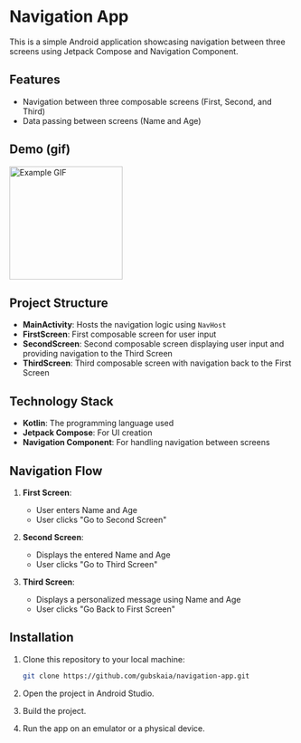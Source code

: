 # Navigation App

This is a simple Android application showcasing navigation between three screens using Jetpack Compose and Navigation Component.

## Features

- Navigation between three composable screens (First, Second, and Third)
- Data passing between screens (Name and Age)

## Demo (gif)
<img src="/app/src/main/res/assets/demo.gif" alt="Example GIF" width="200" />

## Project Structure

- **MainActivity**: Hosts the navigation logic using `NavHost`
- **FirstScreen**: First composable screen for user input
- **SecondScreen**: Second composable screen displaying user input and providing navigation to the Third Screen
- **ThirdScreen**: Third composable screen with navigation back to the First Screen

## Technology Stack

- **Kotlin**: The programming language used
- **Jetpack Compose**: For UI creation
- **Navigation Component**: For handling navigation between screens

## Navigation Flow

1. **First Screen**:
   - User enters Name and Age
   - User clicks "Go to Second Screen"

2. **Second Screen**:
   - Displays the entered Name and Age
   - User clicks "Go to Third Screen"

3. **Third Screen**:
   - Displays a personalized message using Name and Age
   - User clicks "Go Back to First Screen"
  
## Installation

1. Clone this repository to your local machine:

   ```bash
   git clone https://github.com/gubskaia/navigation-app.git
2. Open the project in Android Studio.
3. Build the project.
4. Run the app on an emulator or a physical device.
